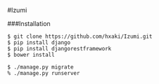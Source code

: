 #Izumi

###Installation
```
$ git clone https://github.com/hxaki/Izumi.git
$ pip install django
$ pip install djangorestframework
$ bower install

$ ./manage.py migrate
% ./manage.py runserver
```
